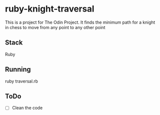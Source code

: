 # ruby-knight-traversal
This is a project for The Odin Project.
It finds the minimum path for a knight in chess to move from any point to any other point

## Stack
Ruby 
## Running
ruby traversal.rb
## ToDo
- [ ] Clean the code
